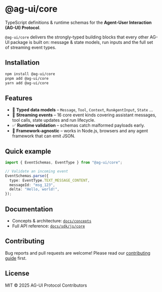 # @ag-ui/core

TypeScript definitions & runtime schemas for the **Agent-User Interaction (AG-UI) Protocol**.

`@ag-ui/core` delivers the strongly-typed building blocks that every other AG-UI package is built on: message & state models, run inputs and the full set of streaming event types.

## Installation

```bash
npm install @ag-ui/core
pnpm add @ag-ui/core
yarn add @ag-ui/core
```

## Features

- 🧩 **Typed data models** – `Message`, `Tool`, `Context`, `RunAgentInput`, `State` …
- 🔄 **Streaming events** – 16 core event kinds covering assistant messages, tool calls, state updates and run lifecycle.
- ✅ **Runtime validation** – schemas catch malformed payloads early.
- 🚀 **Framework-agnostic** – works in Node.js, browsers and any agent framework that can emit JSON.

## Quick example

```ts
import { EventSchemas, EventType } from "@ag-ui/core";

// Validate an incoming event
EventSchemas.parse({
  type: EventType.TEXT_MESSAGE_CONTENT,
  messageId: "msg_123",
  delta: "Hello, world!",
});
```

## Documentation

- Concepts & architecture: [`docs/concepts`](https://docs.ag-ui.com/concepts/architecture)
- Full API reference: [`docs/sdk/js/core`](https://docs.ag-ui.com/sdk/js/core/overview)

## Contributing

Bug reports and pull requests are welcome! Please read our [contributing guide](https://docs.ag-ui.com/development/contributing) first.

## License

MIT © 2025 AG-UI Protocol Contributors
